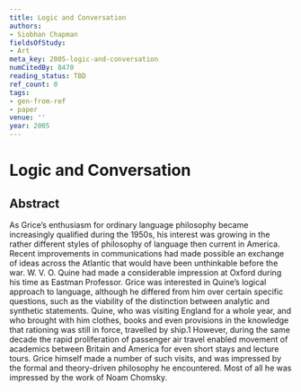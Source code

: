 ```yaml
---
title: Logic and Conversation
authors:
- Siobhan Chapman
fieldsOfStudy:
- Art
meta_key: 2005-logic-and-conversation
numCitedBy: 8470
reading_status: TBD
ref_count: 0
tags:
- gen-from-ref
- paper
venue: ''
year: 2005
---
```


# Logic and Conversation

## Abstract

As Grice’s enthusiasm for ordinary language philosophy became increasingly qualified during the 1950s, his interest was growing in the rather different styles of philosophy of language then current in America. Recent improvements in communications had made possible an exchange of ideas across the Atlantic that would have been unthinkable before the war. W. V. O. Quine had made a considerable impression at Oxford during his time as Eastman Professor. Grice was interested in Quine’s logical approach to language, although he differed from him over certain specific questions, such as the viability of the distinction between analytic and synthetic statements. Quine, who was visiting England for a whole year, and who brought with him clothes, books and even provisions in the knowledge that rationing was still in force, travelled by ship.1 However, during the same decade the rapid proliferation of passenger air travel enabled movement of academics between Britain and America for even short stays and lecture tours. Grice himself made a number of such visits, and was impressed by the formal and theory-driven philosophy he encountered. Most of all he was impressed by the work of Noam Chomsky.
